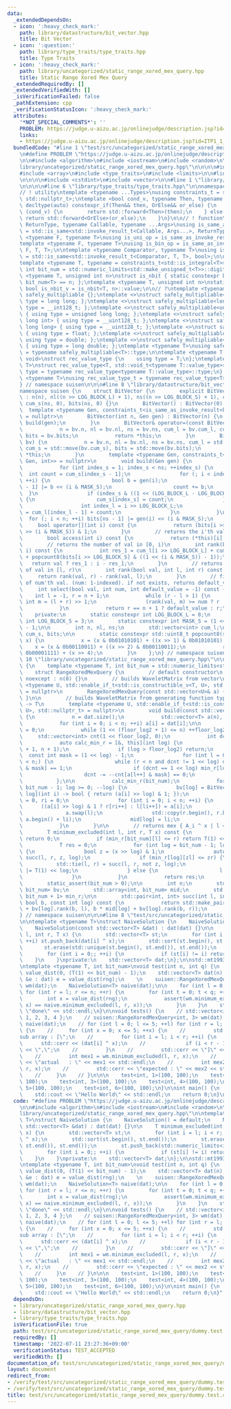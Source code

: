 ```yaml
---
data:
  _extendedDependsOn:
  - icon: ':heavy_check_mark:'
    path: library/datastructure/bit_vector.hpp
    title: Bit Vector
  - icon: ':question:'
    path: library/type_traits/type_traits.hpp
    title: Type Traits
  - icon: ':heavy_check_mark:'
    path: library/uncategorized/static_range_xored_mex_query.hpp
    title: Static Range Xored Mex Query
  _extendedRequiredBy: []
  _extendedVerifiedWith: []
  _isVerificationFailed: false
  _pathExtension: cpp
  _verificationStatusIcon: ':heavy_check_mark:'
  attributes:
    '*NOT_SPECIAL_COMMENTS*': ''
    PROBLEM: https://judge.u-aizu.ac.jp/onlinejudge/description.jsp?id=ITP1_1_A
    links:
    - https://judge.u-aizu.ac.jp/onlinejudge/description.jsp?id=ITP1_1_A
  bundledCode: "#line 1 \"test/src/uncategorized/static_range_xored_mex_query/dummy.test.cpp\"\
    \n#define PROBLEM \"https://judge.u-aizu.ac.jp/onlinejudge/description.jsp?id=ITP1_1_A\"\
    \n\n#include <algorithm>\n#include <iostream>\n#include <random>\n\n#line 1 \"\
    library/uncategorized/static_range_xored_mex_query.hpp\"\n\n\n\n#include <cassert>\n\
    #include <array>\n#include <type_traits>\n#include <limits>\n\n#line 1 \"library/datastructure/bit_vector.hpp\"\
    \n\n\n\n#include <cstdint>\n#include <vector>\n\n#line 1 \"library/type_traits/type_traits.hpp\"\
    \n\n\n\n#line 6 \"library/type_traits/type_traits.hpp\"\n\nnamespace suisen {\n\
    // ! utility\ntemplate <typename ...Types>\nusing constraints_t = std::enable_if_t<std::conjunction_v<Types...>,\
    \ std::nullptr_t>;\ntemplate <bool cond_v, typename Then, typename OrElse>\nconstexpr\
    \ decltype(auto) constexpr_if(Then&& then, OrElse&& or_else) {\n    if constexpr\
    \ (cond_v) {\n        return std::forward<Then>(then);\n    } else {\n       \
    \ return std::forward<OrElse>(or_else);\n    }\n}\n\n// ! function\ntemplate <typename\
    \ ReturnType, typename Callable, typename ...Args>\nusing is_same_as_invoke_result\
    \ = std::is_same<std::invoke_result_t<Callable, Args...>, ReturnType>;\ntemplate\
    \ <typename F, typename T>\nusing is_uni_op = is_same_as_invoke_result<T, F, T>;\n\
    template <typename F, typename T>\nusing is_bin_op = is_same_as_invoke_result<T,\
    \ F, T, T>;\n\ntemplate <typename Comparator, typename T>\nusing is_comparator\
    \ = std::is_same<std::invoke_result_t<Comparator, T, T>, bool>;\n\n// ! integral\n\
    template <typename T, typename = constraints_t<std::is_integral<T>>>\nconstexpr\
    \ int bit_num = std::numeric_limits<std::make_unsigned_t<T>>::digits;\ntemplate\
    \ <typename T, unsigned int n>\nstruct is_nbit { static constexpr bool value =\
    \ bit_num<T> == n; };\ntemplate <typename T, unsigned int n>\nstatic constexpr\
    \ bool is_nbit_v = is_nbit<T, n>::value;\n\n// ?\ntemplate <typename T>\nstruct\
    \ safely_multipliable {};\ntemplate <>\nstruct safely_multipliable<int> { using\
    \ type = long long; };\ntemplate <>\nstruct safely_multipliable<long long> { using\
    \ type = __int128_t; };\ntemplate <>\nstruct safely_multipliable<unsigned int>\
    \ { using type = unsigned long long; };\ntemplate <>\nstruct safely_multipliable<unsigned\
    \ long int> { using type = __uint128_t; };\ntemplate <>\nstruct safely_multipliable<unsigned\
    \ long long> { using type = __uint128_t; };\ntemplate <>\nstruct safely_multipliable<float>\
    \ { using type = float; };\ntemplate <>\nstruct safely_multipliable<double> {\
    \ using type = double; };\ntemplate <>\nstruct safely_multipliable<long double>\
    \ { using type = long double; };\ntemplate <typename T>\nusing safely_multipliable_t\
    \ = typename safely_multipliable<T>::type;\n\ntemplate <typename T, typename =\
    \ void>\nstruct rec_value_type {\n    using type = T;\n};\ntemplate <typename\
    \ T>\nstruct rec_value_type<T, std::void_t<typename T::value_type>> {\n    using\
    \ type = typename rec_value_type<typename T::value_type>::type;\n};\ntemplate\
    \ <typename T>\nusing rec_value_type_t = typename rec_value_type<T>::type;\n\n\
    } // namespace suisen\n\n\n#line 8 \"library/datastructure/bit_vector.hpp\"\n\n\
    namespace suisen {\n    struct BitVector {\n        explicit BitVector(int n)\
    \ : n(n), nl((n >> LOG_BLOCK_L) + 1), ns((n >> LOG_BLOCK_S) + 1), cum_l(nl, 0),\
    \ cum_s(ns, 0), bits(ns, 0) {}\n        BitVector() : BitVector(0) {}\n      \
    \  template <typename Gen, constraints_t<is_same_as_invoke_result<bool, Gen, int>>\
    \ = nullptr>\n        BitVector(int n, Gen gen) : BitVector(n) {\n           \
    \ build(gen);\n        }\n        BitVector& operator=(const BitVector& bv) {\n\
    \            n = bv.n, nl = bv.nl, ns = bv.ns, cum_l = bv.cum_l, cum_s = bv.cum_s,\
    \ bits = bv.bits;\n            return *this;\n        }\n        BitVector& operator=(BitVector&&\
    \ bv) {\n            n = bv.n, nl = bv.nl, ns = bv.ns, cum_l = std::move(bv.cum_l),\
    \ cum_s = std::move(bv.cum_s), bits = std::move(bv.bits);\n            return\
    \ *this;\n        }\n        template <typename Gen, constraints_t<is_same_as_invoke_result<bool,\
    \ Gen, int>> = nullptr>\n        void build(Gen gen) {\n            int i = 0;\n\
    \            for (int index_s = 1; index_s < ns; ++index_s) {\n              \
    \  int count = cum_s[index_s - 1];\n                for (; i < index_s << LOG_BLOCK_S;\
    \ ++i) {\n                    bool b = gen(i);\n                    bits[index_s\
    \ - 1] |= b << (i & MASK_S);\n                    count += b;\n              \
    \  }\n                if (index_s & ((1 << (LOG_BLOCK_L - LOG_BLOCK_S)) - 1))\
    \ {\n                    cum_s[index_s] = count;\n                } else {\n \
    \                   int index_l = i >> LOG_BLOCK_L;\n                    cum_l[index_l]\
    \ = cum_l[index_l - 1] + count;\n                }\n            }\n          \
    \  for (; i < n; ++i) bits[ns - 1] |= gen(i) << (i & MASK_S);\n        }\n   \
    \     bool operator[](int i) const {\n            return (bits[i >> LOG_BLOCK_S]\
    \ >> (i & MASK_S)) & 1;\n        }\n        // returns the i'th val (i: 0-indexed)\n\
    \        bool access(int i) const {\n            return (*this)[i];\n        }\n\
    \        // returns the number of val in [0, i)\n        int rank(bool val, int\
    \ i) const {\n            int res_1 = cum_l[i >> LOG_BLOCK_L] + cum_s[i >> LOG_BLOCK_S]\
    \ + popcount8(bits[i >> LOG_BLOCK_S] & ((1 << (i & MASK_S)) - 1));\n         \
    \   return val ? res_1 : i - res_1;\n        }\n        // returns the number\
    \ of val in [l, r)\n        int rank(bool val, int l, int r) const {\n       \
    \     return rank(val, r) - rank(val, l);\n        }\n        // find the index\
    \ of num'th val. (num: 1-indexed). if not exists, returns default_value.\n   \
    \     int select(bool val, int num, int default_value = -1) const {\n        \
    \    int l = -1, r = n + 1;\n            while (r - l > 1) {\n               \
    \ int m = (l + r) >> 1;\n                (rank(val, m) >= num ? r : l) = m;\n\
    \            }\n            return r == n + 1 ? default_value : r;\n        }\n\
    \    private:\n        static constexpr int LOG_BLOCK_L = 8;\n        static constexpr\
    \ int LOG_BLOCK_S = 3;\n        static constexpr int MASK_S = (1 << LOG_BLOCK_S)\
    \ - 1;\n\n        int n, nl, ns;\n        std::vector<int> cum_l;\n        std::vector<std::uint8_t>\
    \ cum_s, bits;\n\n        static constexpr std::uint8_t popcount8(std::uint8_t\
    \ x) {\n            x = (x & 0b01010101) + ((x >> 1) & 0b01010101);\n        \
    \    x = (x & 0b00110011) + ((x >> 2) & 0b00110011);\n            return (x &\
    \ 0b00001111) + (x >> 4);\n        }\n    };\n} // namespace suisen\n\n\n#line\
    \ 10 \"library/uncategorized/static_range_xored_mex_query.hpp\"\n\nnamespace suisen\
    \ {\n    template <typename T, int bit_num = std::numeric_limits<std::make_unsigned_t<T>>::digits>\n\
    \    struct RangeXoredMexQuery {\n        // default constructor\n        RangeXoredMexQuery()\
    \ noexcept : n(0) {}\n        // builds WaveletMatrix from vector\n        template\
    \ <typename U, std::enable_if_t<std::is_constructible_v<T, U>, std::nullptr_t>\
    \ = nullptr>\n        RangeXoredMexQuery(const std::vector<U>& a) { build(a);\
    \ }\n\n        // builds WaveletMatrix from generating function typed as (int)\
    \ -> T\n        template <typename U, std::enable_if_t<std::is_constructible_v<T,\
    \ U>, std::nullptr_t> = nullptr>\n        void build(const std::vector<U> &dat)\
    \ {\n            n = dat.size();\n            std::vector<T> a(n), l(n), r(n);\n\
    \            for (int i = 0; i < n; ++i) a[i] = dat[i];\n\n            int floor_log2\
    \ = 0;\n            while (1 << (floor_log2 + 1) <= n) ++floor_log2;\n       \
    \     std::vector<int> cnt(1 << floor_log2, 0);\n            int dcnt = 0;\n\n\
    \            auto calc_min_r = [&, this](int log) {\n                min_r[log].assign(n\
    \ + 1, n + 1);\n                if (log > floor_log2) return;\n              \
    \  const int mask = (1 << log) - 1;\n                for (int l = 0, r = 0; l\
    \ < n;) {\n                    while (r < n and dcnt != 1 << log) dcnt += ++cnt[a[r++]\
    \ & mask] == 1;\n                    if (dcnt == 1 << log) min_r[log][l] = r;\n\
    \                    dcnt -= --cnt[a[l++] & mask] == 0;\n                }\n \
    \           };\n\n            calc_min_r(bit_num);\n            for (int log =\
    \ bit_num - 1; log >= 0; --log) {\n                bv[log] = BitVector(n, [&a,\
    \ log](int i) -> bool { return (a[i] >> log) & 1; });\n                int li\
    \ = 0, ri = 0;\n                for (int i = 0; i < n; ++i) {\n              \
    \      ((a[i] >> log) & 1 ? r[ri++] : l[li++]) = a[i];\n                }\n  \
    \              a.swap(l);\n                std::copy(r.begin(), r.begin() + ri,\
    \ a.begin() + li);\n                mid[log] = li;\n                calc_min_r(log);\n\
    \            }\n        }\n\n        // returns mex { A_i ^ x | l <= i < r }\n\
    \        T minimum_excluded(int l, int r, T x) const {\n            if (x >> bit_num)\
    \ return 0;\n            if (min_r[bit_num][l] <= r) return T(1) << bit_num;\n\
    \            T res = 0;\n            for (int log = bit_num - 1; log >= 0; --log)\
    \ {\n                bool z = (x >> log) & 1;\n                auto [zl, zr] =\
    \ succ(l, r, z, log);\n                if (min_r[log][zl] <= zr) {\n         \
    \           std::tie(l, r) = succ(l, r, not z, log);\n                    res\
    \ |= T(1) << log;\n                } else {\n                    l = zl, r = zr;\n\
    \                }\n            }\n            return res;\n        }\n\n    private:\n\
    \        static_assert(bit_num > 0);\n\n        int n;\n        std::array<BitVector,\
    \ bit_num> bv;\n        std::array<int, bit_num> mid;\n        std::array<std::vector<int>,\
    \ bit_num + 1> min_r;\n\n        std::pair<int, int> succ(int l, int r, const\
    \ bool b, const int log) const {\n            return std::make_pair(b * mid[log]\
    \ + bv[log].rank(b, l), b * mid[log] + bv[log].rank(b, r));\n        }\n    };\n\
    } // namespace suisen\n\n\n#line 8 \"test/src/uncategorized/static_range_xored_mex_query/dummy.test.cpp\"\
    \n\ntemplate <typename T>\nstruct NaiveSolution {\n    NaiveSolution() = default;\n\
    \    NaiveSolution(const std::vector<T> &dat) : dat(dat) {}\n\n    T minimum_excluded(int\
    \ l, int r, T x) {\n        std::vector<T> st;\n        for (int i = l; i < r;\
    \ ++i) st.push_back(dat[i] ^ x);\n        std::sort(st.begin(), st.end());\n \
    \       st.erase(std::unique(st.begin(), st.end()), st.end());\n        st.push_back(std::numeric_limits<int>::max());\n\
    \        for (int i = 0;; ++i) {\n            if (st[i] != i) return i;\n    \
    \    }\n    }\nprivate:\n    std::vector<T> dat;\n};\n\nstd::mt19937 rng{0};\n\
    \ntemplate <typename T, int bit_num>\nvoid test(int n, int q) {\n    std::uniform_int_distribution<T>\
    \ value_dist(0, (T(1) << bit_num) - 1);\n    std::vector<T> dat(n);\n    for (auto\
    \ &e : dat) e = value_dist(rng);\n    \n    suisen::RangeXoredMexQuery<T, bit_num>\
    \ wm(dat);\n    NaiveSolution<T> naive(dat);\n\n    for (int l = 0; l <= n; ++l)\
    \ for (int r = l; r <= n; ++r) {\n        for (int t = 0; t < q; ++t) {\n    \
    \        int x = value_dist(rng);\n            assert(wm.minimum_excluded(l, r,\
    \ x) == naive.minimum_excluded(l, r, x));\n        }\n    }\n    std::cerr <<\
    \ \"done\" << std::endl;\n}\n\nvoid tests() {\n    // std::vector<int> dat { 0,\
    \ 1, 2, 3, 4 };\n    // suisen::RangeXoredMexQuery<int, 3> wm(dat);\n    // NaiveSolution<int>\
    \ naive(dat);\n    // for (int l = 0; l <= 5; ++l) for (int r = l; r <= 5; ++r)\
    \ {\n    //     for (int x = 0; x <= 5; ++x) {\n    //         std::cerr << \"\
    sub array : [\";\n    //         for (int i = l; i < r; ++i) {\n    //       \
    \      std::cerr << (dat[i] ^ x);\n    //             if (i < r - 1) std::cerr\
    \ << \",\";\n    //         }\n    //         std::cerr << \"]\" << std::endl;\n\
    \    //         int mex1 = wm.minimum_excluded(l, r, x);\n    //         std::cerr\
    \ << \"actual   : \" << mex1 << std::endl;\n    //         int mex2 = naive.minimum_excluded(l,\
    \ r, x);\n    //         std::cerr << \"expected : \" << mex2 << std::endl;\n\
    \    //     }\n    // }\n\n\n    test<int, 1>(100, 100);\n    test<int, 2>(100,\
    \ 100);\n    test<int, 3>(100, 100);\n    test<int, 4>(100, 100);\n    test<int,\
    \ 5>(100, 100);\n    test<int, 6>(100, 100);\n}\n\nint main() {\n    tests();\n\
    \    std::cout << \"Hello World\" << std::endl;\n    return 0;\n}\n"
  code: "#define PROBLEM \"https://judge.u-aizu.ac.jp/onlinejudge/description.jsp?id=ITP1_1_A\"\
    \n\n#include <algorithm>\n#include <iostream>\n#include <random>\n\n#include \"\
    library/uncategorized/static_range_xored_mex_query.hpp\"\n\ntemplate <typename\
    \ T>\nstruct NaiveSolution {\n    NaiveSolution() = default;\n    NaiveSolution(const\
    \ std::vector<T> &dat) : dat(dat) {}\n\n    T minimum_excluded(int l, int r, T\
    \ x) {\n        std::vector<T> st;\n        for (int i = l; i < r; ++i) st.push_back(dat[i]\
    \ ^ x);\n        std::sort(st.begin(), st.end());\n        st.erase(std::unique(st.begin(),\
    \ st.end()), st.end());\n        st.push_back(std::numeric_limits<int>::max());\n\
    \        for (int i = 0;; ++i) {\n            if (st[i] != i) return i;\n    \
    \    }\n    }\nprivate:\n    std::vector<T> dat;\n};\n\nstd::mt19937 rng{0};\n\
    \ntemplate <typename T, int bit_num>\nvoid test(int n, int q) {\n    std::uniform_int_distribution<T>\
    \ value_dist(0, (T(1) << bit_num) - 1);\n    std::vector<T> dat(n);\n    for (auto\
    \ &e : dat) e = value_dist(rng);\n    \n    suisen::RangeXoredMexQuery<T, bit_num>\
    \ wm(dat);\n    NaiveSolution<T> naive(dat);\n\n    for (int l = 0; l <= n; ++l)\
    \ for (int r = l; r <= n; ++r) {\n        for (int t = 0; t < q; ++t) {\n    \
    \        int x = value_dist(rng);\n            assert(wm.minimum_excluded(l, r,\
    \ x) == naive.minimum_excluded(l, r, x));\n        }\n    }\n    std::cerr <<\
    \ \"done\" << std::endl;\n}\n\nvoid tests() {\n    // std::vector<int> dat { 0,\
    \ 1, 2, 3, 4 };\n    // suisen::RangeXoredMexQuery<int, 3> wm(dat);\n    // NaiveSolution<int>\
    \ naive(dat);\n    // for (int l = 0; l <= 5; ++l) for (int r = l; r <= 5; ++r)\
    \ {\n    //     for (int x = 0; x <= 5; ++x) {\n    //         std::cerr << \"\
    sub array : [\";\n    //         for (int i = l; i < r; ++i) {\n    //       \
    \      std::cerr << (dat[i] ^ x);\n    //             if (i < r - 1) std::cerr\
    \ << \",\";\n    //         }\n    //         std::cerr << \"]\" << std::endl;\n\
    \    //         int mex1 = wm.minimum_excluded(l, r, x);\n    //         std::cerr\
    \ << \"actual   : \" << mex1 << std::endl;\n    //         int mex2 = naive.minimum_excluded(l,\
    \ r, x);\n    //         std::cerr << \"expected : \" << mex2 << std::endl;\n\
    \    //     }\n    // }\n\n\n    test<int, 1>(100, 100);\n    test<int, 2>(100,\
    \ 100);\n    test<int, 3>(100, 100);\n    test<int, 4>(100, 100);\n    test<int,\
    \ 5>(100, 100);\n    test<int, 6>(100, 100);\n}\n\nint main() {\n    tests();\n\
    \    std::cout << \"Hello World\" << std::endl;\n    return 0;\n}"
  dependsOn:
  - library/uncategorized/static_range_xored_mex_query.hpp
  - library/datastructure/bit_vector.hpp
  - library/type_traits/type_traits.hpp
  isVerificationFile: true
  path: test/src/uncategorized/static_range_xored_mex_query/dummy.test.cpp
  requiredBy: []
  timestamp: '2022-07-11 23:27:36+09:00'
  verificationStatus: TEST_ACCEPTED
  verifiedWith: []
documentation_of: test/src/uncategorized/static_range_xored_mex_query/dummy.test.cpp
layout: document
redirect_from:
- /verify/test/src/uncategorized/static_range_xored_mex_query/dummy.test.cpp
- /verify/test/src/uncategorized/static_range_xored_mex_query/dummy.test.cpp.html
title: test/src/uncategorized/static_range_xored_mex_query/dummy.test.cpp
---
```


